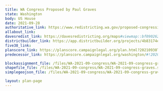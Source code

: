 ```yaml
---
title: WA Congress Proposed by Paul Graves
state: Washington
body: US House
date: 2021-09-28
authoritative_link: https://www.redistricting.wa.gov/proposed-congressional-maps
allabout_link:
davesredist_link: https://davesredistricting.org/maps#viewmap::bf090262-8686-4928-a59c-dacf53584bcb
districtbuilder_link: https://app.districtbuilder.org/projects/4b83174e-03d2-4f99-8a2b-5e2270cb76a6
five38_link:
planscore_link: https://planscore.campaignlegal.org/plan.html?20210930T050246.610419944Z
predecessor_link: https://planscore.campaignlegal.org/washington/#!2020-plan-ushouse-eg

blockassignment_file: /files/WA-2021-09-congress/WA-2021-09-congress-graves.zip
shapefile_file: /files/WA-2021-09-congress/WA-2021-09-congress-graves.shp.zip
simplegeojson_file: /files/WA-2021-09-congress/WA-2021-09-congress-graves.geojson

layout: plan-page
---
```

